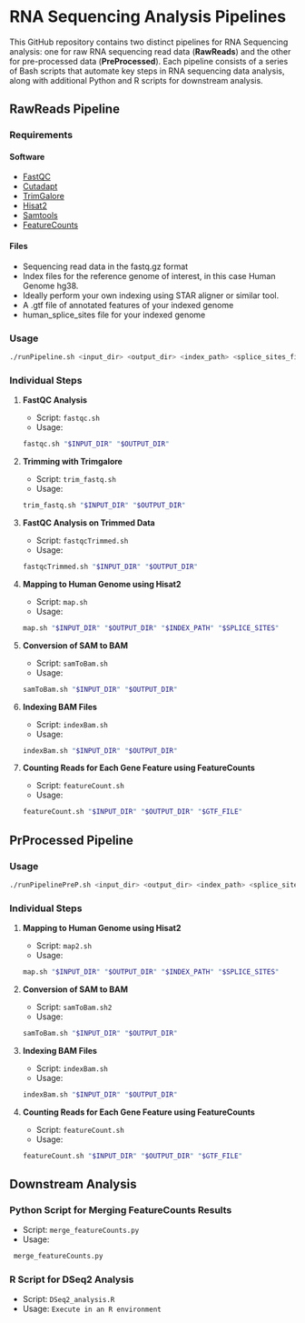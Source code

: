 # RNA Sequencing Analysis Pipelines

This GitHub repository contains two distinct pipelines for RNA Sequencing analysis: one for raw RNA sequencing read data (**RawReads**) and the other for pre-processed data (**PreProcessed**). Each pipeline consists of a series of Bash scripts that automate key steps in RNA sequencing data analysis, along with additional Python and R scripts for downstream analysis.

## RawReads Pipeline

### Requirements
#### Software
- [FastQC](https://www.bioinformatics.babraham.ac.uk/projects/fastqc/)
- [Cutadapt](https://cutadapt.readthedocs.io/en/stable/)
- [TrimGalore](https://www.bioinformatics.babraham.ac.uk/projects/trim_galore/)
- [Hisat2](https://daehwankimlab.github.io/hisat2/)
- [Samtools](http://www.htslib.org/)
- [FeatureCounts](http://subread.sourceforge.net/)

#### Files
- Sequencing read data in the fastq.gz format
- Index files for the reference genome of interest, in this case Human Genome hg38.
- Ideally perform your own indexing using STAR aligner or similar tool.
- A .gtf file of annotated features of your indexed genome 
- human_splice_sites file for your indexed genome

### Usage
```bash
./runPipeline.sh <input_dir> <output_dir> <index_path> <splice_sites_file> <gtf_file>
```
### Individual Steps

1. **FastQC Analysis**

   - Script: `fastqc.sh`
   - Usage: 
    ```bash 
    fastqc.sh "$INPUT_DIR" "$OUTPUT_DIR"
    ```

2. **Trimming with Trimgalore**

   - Script: `trim_fastq.sh`
   - Usage: 
   ```bash 
   trim_fastq.sh "$INPUT_DIR" "$OUTPUT_DIR"
   ```

3. **FastQC Analysis on Trimmed Data**

   - Script: `fastqcTrimmed.sh`
   - Usage: 
   ```bash 
   fastqcTrimmed.sh "$INPUT_DIR" "$OUTPUT_DIR"
   ```

4. **Mapping to Human Genome using Hisat2**

   - Script: `map.sh`
   - Usage: 
   ```bash 
   map.sh "$INPUT_DIR" "$OUTPUT_DIR" "$INDEX_PATH" "$SPLICE_SITES"
   ```

5. **Conversion of SAM to BAM**

   - Script: `samToBam.sh`
   - Usage: 
   ```bash 
   samToBam.sh "$INPUT_DIR" "$OUTPUT_DIR"
   ```

6. **Indexing BAM Files**

   - Script: `indexBam.sh`
   - Usage: 
   ```bash 
   indexBam.sh "$INPUT_DIR" "$OUTPUT_DIR"
   ```

7. **Counting Reads for Each Gene Feature using FeatureCounts**

   - Script: `featureCount.sh`
   - Usage: 
   ```bash 
   featureCount.sh "$INPUT_DIR" "$OUTPUT_DIR" "$GTF_FILE"
   ```

## PrProcessed Pipeline

### Usage
```bash
./runPipelinePreP.sh <input_dir> <output_dir> <index_path> <splice_sites_file> <gtf_file>
```
### Individual Steps

1. **Mapping to Human Genome using Hisat2**

   - Script: `map2.sh`
   - Usage: 
   ```bash 
   map.sh "$INPUT_DIR" "$OUTPUT_DIR" "$INDEX_PATH" "$SPLICE_SITES"
   ```

2. **Conversion of SAM to BAM**

   - Script: `samToBam.sh2`
   - Usage: 
   ```bash 
   samToBam.sh "$INPUT_DIR" "$OUTPUT_DIR"
   ```


3. **Indexing BAM Files**

   - Script: `indexBam.sh`
   - Usage: 
   ```bash 
   indexBam.sh "$INPUT_DIR" "$OUTPUT_DIR"
   ```

4. **Counting Reads for Each Gene Feature using FeatureCounts**

   - Script: `featureCount.sh`
   - Usage: 
   ```bash 
   featureCount.sh "$INPUT_DIR" "$OUTPUT_DIR" "$GTF_FILE"
   ```

## Downstream Analysis

### Python Script for Merging FeatureCounts Results

   - Script: `merge_featureCounts.py`
   - Usage: 
   ```python 
    merge_featureCounts.py
   ```

### R Script for DSeq2 Analysis

   - Script: `DSeq2_analysis.R`
   - Usage: `Execute in an R environment`